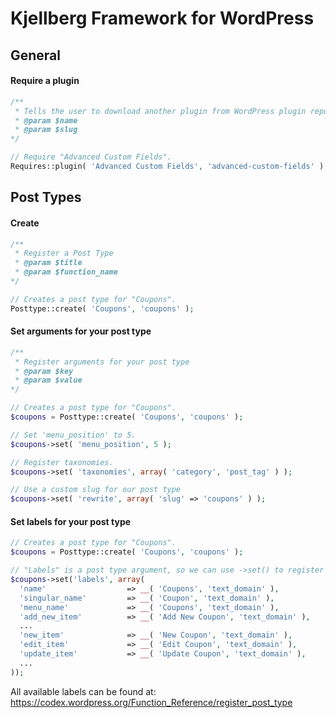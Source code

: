 # Kjellberg Framework for WordPress

## General
#### Require a plugin
```php
/** 
 * Tells the user to download another plugin from WordPress plugin repository.
 * @param $name
 * @param $slug
*/

// Require "Advanced Custom Fields".
Requires::plugin( 'Advanced Custom Fields', 'advanced-custom-fields' );
```
## Post Types
#### Create
```php
/** 
 * Register a Post Type
 * @param $title
 * @param $function_name
*/

// Creates a post type for "Coupons".
Posttype::create( 'Coupons', 'coupons' );
```
#### Set arguments for your post type
```php
/**
 * Register arguments for your post type
 * @param $key
 * @param $value
*/

// Creates a post type for "Coupons".
$coupons = Posttype::create( 'Coupons', 'coupons' );

// Set 'menu_position' to 5.
$coupons->set( 'menu_position', 5 );

// Register taxonomies.
$coupons->set( 'taxonomies', array( 'category', 'post_tag' ) );

// Use a custom slug for our post type
$coupons->set( 'rewrite', array( 'slug' => 'coupons' ) );
```

#### Set labels for your post type
```php
// Creates a post type for "Coupons".
$coupons = Posttype::create( 'Coupons', 'coupons' );

// "Labels" is a post type argument, so we can use ->set() to register labels.
$coupons->set('labels', array(
  'name'                  => __( 'Coupons', 'text_domain' ),
  'singular_name'         => __( 'Coupon', 'text_domain' ),
  'menu_name'             => __( 'Coupons', 'text_domain' ),
  'add_new_item'          => __( 'Add New Coupon', 'text_domain' ),
  ...
  'new_item'              => __( 'New Coupon', 'text_domain' ),
  'edit_item'             => __( 'Edit Coupon', 'text_domain' ),
  'update_item'           => __( 'Update Coupon', 'text_domain' ),
  ...
));
```
All available labels can be found at: https://codex.wordpress.org/Function_Reference/register_post_type

